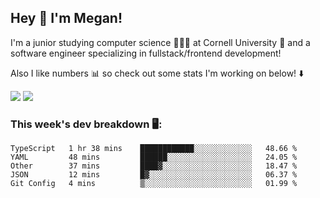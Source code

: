 ## Hey 👋 I'm Megan! 
I'm a junior studying computer science 👩🏻‍💻 at Cornell University 🐻 and a software engineer specializing in fullstack/frontend development!

Also I like numbers 📊 so check out some stats I'm working on below! ⬇️

<img src="https://github-readme-stats.meganyin13.vercel.app/api?username=meganyin13&show_icons=true&hide=stars&count_private=true" />

<img src="https://github-readme-stats.meganyin13.vercel.app/api/top-langs/?username=meganyin13&layout=compact&hide=Jupyter%20Notebook" />

### This week's dev breakdown 🖥:
<!--START_SECTION:waka-->
```text
TypeScript   1 hr 38 mins    ████████████░░░░░░░░░░░░░   48.66 % 
YAML         48 mins         ██████░░░░░░░░░░░░░░░░░░░   24.05 % 
Other        37 mins         ████▓░░░░░░░░░░░░░░░░░░░░   18.47 % 
JSON         12 mins         █▓░░░░░░░░░░░░░░░░░░░░░░░   06.37 % 
Git Config   4 mins          ▒░░░░░░░░░░░░░░░░░░░░░░░░   01.99 % 
```
<!--END_SECTION:waka-->
